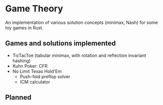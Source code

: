 # Game Theory

An implementation of various solution concepts (minimax, Nash) for some toy games in Rust.

## Games and solutions implemented
- TicTacToe (tabular minimax, with rotation and reflection invariant hashing)
- Kuhn Poker: CFR
- No Limit Texas Hold'Em
    - Push-fold preflop solver
    - ICM calculator

## Planned
